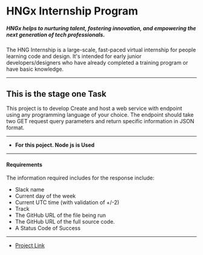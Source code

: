 # HNGx Internship Program


##### HNGx helps to nurturing talent, fostering innovation, and empowering the next generation of tech professionals.

<p>The HNG Internship is a large-scale, fast-paced virtual internship for people learning code and design. It's intended for early junior developers/designers who have already completed a training program or have basic knowledge. </p>


---

## This is the stage one Task

<p> This project is to develop Create and host a web service with endpoint using any programming language of your choice. 
The endpoint should take two GET request query parameters and return specific information in JSON format.
</p>

---

- **For this poject. Node js is Used**

---

#### Requirements
The information required includes for the response include:
- Slack name
- Current day of the week
- Current UTC time (with validation of +/-2)
- Track
- The GitHub URL of the file being run
- The GitHub URL of the full source code.
- A  Status Code of Success

---


-  [Project Link](hhttps://hngx-project.onrender.com/api?slack_name=solomon%20Adegboyega&track=backend)


